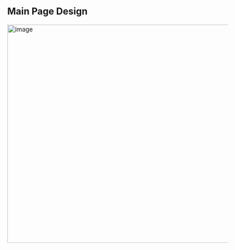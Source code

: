 ## Main Page Design
<img width="2000" height="500" alt="image" src="https://cdn.discordapp.com/attachments/713714159589654598/1202896160709156924/Main-Page.png?ex=65eaced9&is=65d859d9&hm=fee7abc0287dfbd93f1e6bb7384cf5e45168235bb4592e920fb17f3a0463c0aa&">
